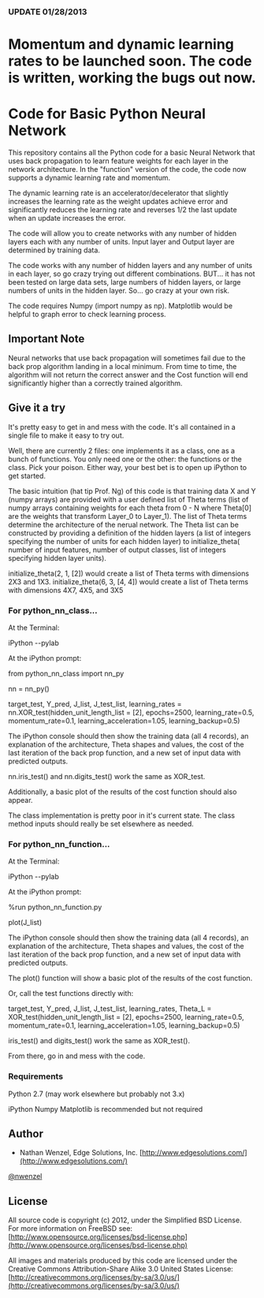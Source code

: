 ### UPDATE 01/28/2013
# Momentum and dynamic learning rates to be launched soon. The code is written, working the bugs out now.



# Code for Basic Python Neural Network #

This repository contains all the Python code for a basic Neural Network that uses back propagation to learn feature weights for each layer in the network architecture. In the "function" version of the code, the code now supports a dynamic learning rate and momentum.

The dynamic learning rate is an accelerator/decelerator that slightly increases the learning rate as the weight updates achieve error and significantly reduces the learning rate and reverses 1/2 the last update when an update increases the error.

The code will allow you to create networks with any number of hidden layers each with any number of units. Input layer and Output layer are determined by training data.

The code works with any number of hidden layers and any number of units in each layer, so go crazy trying out different combinations. BUT... it has not been tested on large data sets, large numbers of hidden layers, or large numbers of units in the hidden layer. So... go crazy at your own risk.

The code requires Numpy (import numpy as np). Matplotlib would be helpful to graph error to check learning process.

## Important Note ##
Neural networks that use back propagation will sometimes fail due to the back prop algorithm landing in a local minimum. From time to time, the algorithm will not return the correct answer and the Cost function will end significantly higher than a correctly trained algorithm.

## Give it a try ##
It's pretty easy to get in and mess with the code. It's all contained in a single file to make it easy to try out.

Well, there are currently 2 files: one implements it as a class, one as a bunch of functions. You only need one or the other: the functions or the class. Pick your poison. Either way, your best bet is to open up iPython to get started.

The basic intuition (hat tip Prof. Ng) of this code is that training data X and Y (numpy arrays) are provided with a user defined list of Theta terms (list of numpy arrays containing weights for each theta from 0 - N where Theta[0] are the weights that transform Layer_0 to Layer_1). The list of Theta terms determine the architecture of the nerual network. The Theta list can be constructed by providing a definition of the hidden layers (a list of integers specifying the number of units for each hidden layer) to initialize_theta( number of input features, number of output classes, list of integers specifying hidden layer units).

initialize_theta(2, 1, [2]) would create a list of Theta terms with dimensions 2X3 and 1X3.
initialize_theta(6, 3, [4, 4]) would create a list of Theta terms with dimensions 4X7, 4X5, and 3X5


### For python_nn_class... ###

At the Terminal:

iPython --pylab


At the iPython prompt:

from python_nn_class import nn_py

nn = nn_py()

target_test, Y_pred, J_list, J_test_list, learning_rates = nn.XOR_test(hidden_unit_length_list = [2], epochs=2500, learning_rate=0.5, momentum_rate=0.1, learning_acceleration=1.05, learning_backup=0.5)


The iPython console should then show the training data (all 4 records), an explanation of the architecture, Theta shapes and values, the cost of the last iteration of the back prop function, and a new set of input data with predicted outputs.

nn.iris_test() and nn.digits_test() work the same as XOR_test.

Additionally, a basic plot of the results of the cost function should also appear.

The class implementation is pretty poor in it's current state. The class method inputs should really be set elsewhere as needed.

### For python_nn_function... ###

At the Terminal:

iPython --pylab

At the iPython prompt:

%run python_nn_function.py

plot(J_list)


The iPython console should then show the training data (all 4 records), an explanation of the architecture, Theta shapes and values, the cost of the last iteration of the back prop function, and a new set of input data with predicted outputs.

The plot() function will show a basic plot of the results of the cost function.

Or, call the test functions directly with:

target_test, Y_pred, J_list, J_test_list, learning_rates, Theta_L = XOR_test(hidden_unit_length_list = [2], epochs=2500, learning_rate=0.5, momentum_rate=0.1, learning_acceleration=1.05, learning_backup=0.5)

iris_test() and digits_test() work the same as XOR_test().

From there, go in and mess with the code.

### Requirements ###
Python 2.7 (may work elsewhere but probably not 3.x)

iPython
Numpy
Matplotlib is recommended but not required

## Author ##

 - Nathan Wenzel, Edge Solutions, Inc. [http://www.edgesolutions.com/](http://www.edgesolutions.com/)

[@nwenzel](http://twitter.com/nwenzel)

## License ##

All source code is copyright (c) 2012, under the Simplified BSD License.  
For more information on FreeBSD see: [http://www.opensource.org/licenses/bsd-license.php](http://www.opensource.org/licenses/bsd-license.php)

All images and materials produced by this code are licensed under the Creative Commons 
Attribution-Share Alike 3.0 United States License: [http://creativecommons.org/licenses/by-sa/3.0/us/](http://creativecommons.org/licenses/by-sa/3.0/us/)
